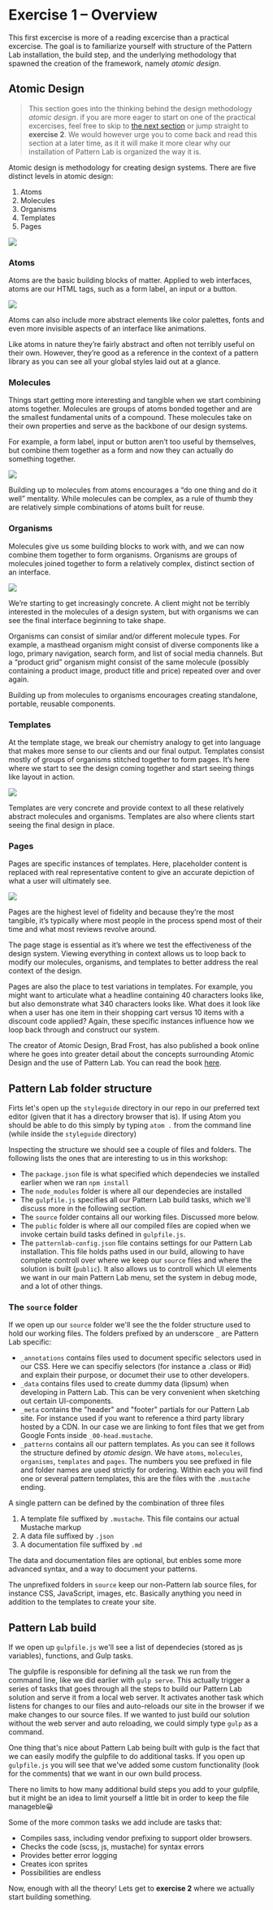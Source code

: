 # Exercise 1 – Overview

This first excercise is more of a reading excercise than a practical excercise. The goal is to familiarize yourself with structure of the Pattern Lab installation, the build step, and the underlying methodology that spawned the creation of the framework, namely _atomic design_.

## Atomic Design

> This section goes into the thinking behind the design methodology _atomic design_. if you are more eager to start on one of the practical excercises, feel free to skip to [the next section](#pattern-lab-folder-structure) or jump straight to **exercise 2**. We would however urge you to come back and read this section at a later time, as it it will make it more clear why our installation of Pattern Lab is organized the way it is.

Atomic design is methodology for creating design systems. There are five distinct levels in atomic design:

1. Atoms
2. Molecules
3. Organisms
4. Templates
5. Pages

![](img/atomic.png)

### Atoms
Atoms are the basic building blocks of matter. Applied to web interfaces, atoms are our HTML tags, such as a form label, an input or a button.

![](img/atoms.jpg)

Atoms can also include more abstract elements like color palettes, fonts and even more invisible aspects of an interface like animations.

Like atoms in nature they’re fairly abstract and often not terribly useful on their own. However, they’re good as a reference in the context of a pattern library as you can see all your global styles laid out at a glance.

### Molecules

Things start getting more interesting and tangible when we start combining atoms together. Molecules are groups of atoms bonded together and are the smallest fundamental units of a compound. These molecules take on their own properties and serve as the backbone of our design systems.

For example, a form label, input or button aren’t too useful by themselves, but combine them together as a form and now they can actually do something together.

![](img/molecule.jpg)

Building up to molecules from atoms encourages a “do one thing and do it well” mentality. While molecules can be complex, as a rule of thumb they are relatively simple combinations of atoms built for reuse.

### Organisms
Molecules give us some building blocks to work with, and we can now combine them together to form organisms. Organisms are groups of molecules joined together to form a relatively complex, distinct section of an interface.

![](img/organism.jpg)

We’re starting to get increasingly concrete. A client might not be terribly interested in the molecules of a design system, but with organisms we can see the final interface beginning to take shape.

Organisms can consist of similar and/or different molecule types. For example, a masthead organism might consist of diverse components like a logo, primary navigation, search form, and list of social media channels. But a “product grid” organism might consist of the same molecule (possibly containing a product image, product title and price) repeated over and over again.

Building up from molecules to organisms encourages creating standalone, portable, reusable components.

### Templates
At the template stage, we break our chemistry analogy to get into language that makes more sense to our clients and our final output. Templates consist mostly of groups of organisms stitched together to form pages. It’s here where we start to see the design coming together and start seeing things like layout in action.

![](img/template.jpg)

Templates are very concrete and provide context to all these relatively abstract molecules and organisms. Templates are also where clients start seeing the final design in place.

### Pages
Pages are specific instances of templates. Here, placeholder content is replaced with real representative content to give an accurate depiction of what a user will ultimately see.

![](img/page.jpg)

Pages are the highest level of fidelity and because they’re the most tangible, it’s typically where most people in the process spend most of their time and what most reviews revolve around.

The page stage is essential as it’s where we test the effectiveness of the design system. Viewing everything in context allows us to loop back to modify our molecules, organisms, and templates to better address the real context of the design.

Pages are also the place to test variations in templates. For example, you might want to articulate what a headline containing 40 characters looks like, but also demonstrate what 340 characters looks like. What does it look like when a user has one item in their shopping cart versus 10 items with a discount code applied? Again, these specific instances influence how we loop back through and construct our system.

The creator of Atomic Design, Brad Frost, has also published a book online where he goes into greater detail about the concepts surrounding Atomic Design and the use of Pattern Lab. You can read the book [here](http://atomicdesign.bradfrost.com/table-of-contents/).

## Pattern Lab folder structure

Firts let's open up the `styleguide` directory in our repo in our preferred text editor (given that it has a directory browser that is). If using Atom you should be able to do this simply by typing `atom .` from the command line (while inside the `styleguide` directory)

Inspecting the structure we should see a couple of files and folders. The following lists the ones that are interesting to us in this workshop:

* The `package.json` file is what specified which dependecies we installed earlier when we ran `npm install`
* The `node_modules` folder is where all our dependecies are installed
* The `gulpfile.js` specifies all our Pattern Lab build tasks, which we'll discuss more in the following section.
* The `source` folder contains all our working files. Discussed more below.
* The `public` folder is where all our compiled files are copied when we invoke certain build tasks defined in `gulpfile.js`.
* The `patternlab-config.json` file contains settings for our Pattern Lab installation. This file holds paths used in our build, allowing to have complete controll over where we keep our `source` files and where the solution is built (`public`). It also allows us to controll which UI elements we want in our main Pattern Lab menu, set the system in debug mode, and a lot of other things.

### The `source` folder
If we open up our `source` folder we'll see the the folder structure used to hold our working files. The folders prefixed by an underscore `_` are Pattern Lab specific:

* `_annotations` contains files used to document specific selectors used in our CSS. Here we can specifiy selectors (for instance a .class or #id) and explain their purpose, or documet their use to other developers.
* `_data` contains files used to create dummy data (lipsum) when developing in Pattern Lab. This can be very convenient when sketching out certain UI-components.
* `_meta` contains the "header" and "footer" partials for our Pattern Lab site. For instance used if you want to reference a third party library hosted by a CDN. In our case we are linking to font files that we get from Google Fonts inside `_00-head.mustache`.
* `_patterns` contains all our pattern templates. As you can see it follows the structure defined by _atomic design_. We have `atoms`, `molecules`, `organisms`, `templates` and `pages`. The numbers you see prefixed in file and folder names are used strictly for ordering. Within each you will find one or several pattern templates, this are the files with the `.mustache` ending.

A single pattern can be defined by the combination of three files

1. A template file suffixed by `.mustache`. This file contains our actual Mustache markup
2. A data file suffixed by `.json`
3. A documentation file suffixed by `.md`

The data and documentation files are optional, but enbles some more advanced syntax, and a way to document your patterns.

The unprefixed folders in `source` keep our non-Pattern lab source files, for instance CSS, JavaScript, images, etc. Basically anything you need in addition to the templates to create your site.

## Pattern Lab build
If we open up `gulpfile.js` we'll see a list of dependecies (stored as js variables), functions, and Gulp tasks.

The gulpfile is responsible for defining all the task we run from the command line, like we did earlier with `gulp serve`. This actually trigger a series of tasks that goes through all the steps to build our Pattern Lab solution and serve it from a local web server. It activates another task which listens for changes to our files and auto-reloads our site in the browser if we make changes to our source files. If we wanted to just build our solution without the web server and auto reloading, we could simply type `gulp` as a command.

One thing that's nice about Pattern Lab being built with gulp is the fact that we can easily modify the gulpfile to do additional tasks. If you open up `gulpfile.js` you will see that we've added some custom functionality (look for the comments) that we want in our own build process.

There no limits to how many additional build steps you add to your gulpfile, but it might be an idea to limit yourself a little bit in order to keep the file manageble😀

Some of the more common tasks we add include are tasks that:
* Compiles sass, including vendor prefixing to support older browsers.
* Checks the code (scss, js, mustache) for syntax errors
* Provides better error logging
* Creates icon sprites
* Possibilities are endless

Now, enough with all the theory! Lets get to **exercise 2** where we actually start building something.

